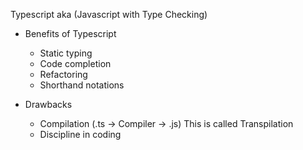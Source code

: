 Typescript aka (Javascript with Type Checking)

- Benefits of Typescript

  - Static typing
  - Code completion
  - Refactoring
  - Shorthand notations

- Drawbacks
  - Compilation
    (.ts -> Compiler -> .js)
    This is called Transpilation
  - Discipline in coding
